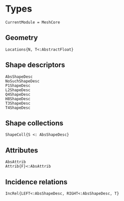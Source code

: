 # Types

```@meta
CurrentModule = MeshCore
```

## Geometry

```@docs
Locations{N, T<:AbstractFloat}
```

## Shape descriptors

```@docs
AbsShapeDesc
NoSuchShapeDesc
P1ShapeDesc
L2ShapeDesc
Q4ShapeDesc
H8ShapeDesc
T3ShapeDesc
T4ShapeDesc
```

## Shape collections

```@docs
ShapeColl{S <: AbsShapeDesc}
```

## Attributes

```@docs
AbsAttrib
Attrib{F}<:AbsAttrib
```


## Incidence relations

```@docs
IncRel{LEFT<:AbsShapeDesc, RIGHT<:AbsShapeDesc, T}
```
